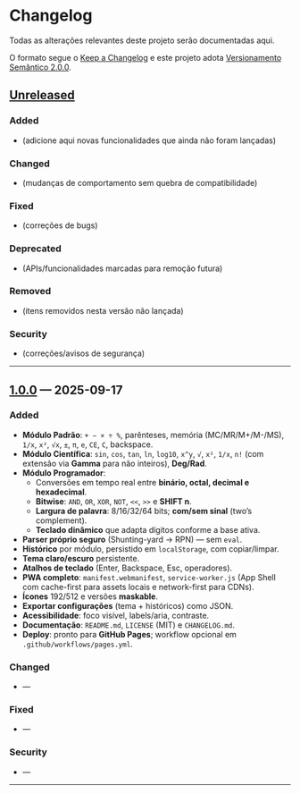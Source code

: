 # Changelog
Todas as alterações relevantes deste projeto serão documentadas aqui.

O formato segue o [Keep a Changelog](https://keepachangelog.com/pt-BR/1.1.0/)
e este projeto adota [Versionamento Semântico 2.0.0](https://semver.org/lang/pt-BR/).

## [Unreleased]
### Added
- (adicione aqui novas funcionalidades que ainda não foram lançadas)

### Changed
- (mudanças de comportamento sem quebra de compatibilidade)

### Fixed
- (correções de bugs)

### Deprecated
- (APIs/funcionalidades marcadas para remoção futura)

### Removed
- (itens removidos nesta versão não lançada)

### Security
- (correções/avisos de segurança)

---

## [1.0.0] — 2025-09-17
### Added
- **Módulo Padrão**: `+ − × ÷ %`, parênteses, memória (MC/MR/M+/M-/MS), `1/x`, `x²`, `√x`, `±`, `π`, `e`, `CE`, `C`, backspace.
- **Módulo Científica**: `sin`, `cos`, `tan`, `ln`, `log10`, `x^y`, `√`, `x²`, `1/x`, `n!` (com extensão via **Gamma** para não inteiros), **Deg/Rad**.
- **Módulo Programador**:
  - Conversões em tempo real entre **binário, octal, decimal e hexadecimal**.
  - **Bitwise**: `AND`, `OR`, `XOR`, `NOT`, `<<`, `>>` e **SHIFT n**.
  - **Largura de palavra**: 8/16/32/64 bits; **com/sem sinal** (two’s complement).
  - **Teclado dinâmico** que adapta dígitos conforme a base ativa.
- **Parser próprio seguro** (Shunting-yard → RPN) — sem `eval`.
- **Histórico** por módulo, persistido em `localStorage`, com copiar/limpar.
- **Tema claro/escuro** persistente.
- **Atalhos de teclado** (Enter, Backspace, Esc, operadores).
- **PWA completo**: `manifest.webmanifest`, `service-worker.js`
  (App Shell com cache-first para assets locais e network-first para CDNs).
- **Ícones** 192/512 e versões **maskable**.
- **Exportar configurações** (tema + históricos) como JSON.
- **Acessibilidade**: foco visível, labels/aria, contraste.
- **Documentação**: `README.md`, `LICENSE` (MIT) e `CHANGELOG.md`.
- **Deploy**: pronto para **GitHub Pages**; workflow opcional em `.github/workflows/pages.yml`.

### Changed
- —

### Fixed
- —

### Security
- —

---


[Unreleased]: https://github.com/marcos-zorzetto/calculadora-bases.git
[1.0.0]: https://github.com/marcos-zorzetto/calculadora-bases.git
